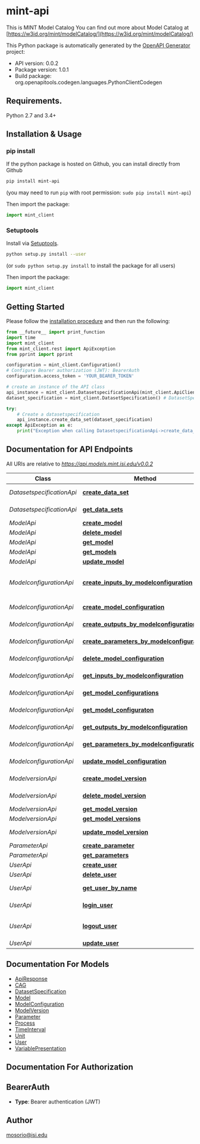 # mint-api
This is MINT Model Catalog You can find out more about     Model Catalog at [https://w3id.org/mint/modelCatalog/](https://w3id.org/mint/modelCatalog/)

This Python package is automatically generated by the [OpenAPI Generator](https://openapi-generator.tech) project:

- API version: 0.0.2
- Package version: 1.0.1
- Build package: org.openapitools.codegen.languages.PythonClientCodegen

## Requirements.

Python 2.7 and 3.4+

## Installation & Usage
### pip install

If the python package is hosted on Github, you can install directly from Github

```sh
pip install mint-api
```
(you may need to run `pip` with root permission: `sudo pip install mint-api`)

Then import the package:
```python
import mint_client 
```

### Setuptools

Install via [Setuptools](http://pypi.python.org/pypi/setuptools).

```sh
python setup.py install --user
```
(or `sudo python setup.py install` to install the package for all users)

Then import the package:
```python
import mint_client
```

## Getting Started

Please follow the [installation procedure](#installation--usage) and then run the following:

```python
from __future__ import print_function
import time
import mint_client
from mint_client.rest import ApiException
from pprint import pprint

configuration = mint_client.Configuration()
# Configure Bearer authorization (JWT): BearerAuth
configuration.access_token = 'YOUR_BEARER_TOKEN'

# create an instance of the API class
api_instance = mint_client.DatasetspecificationApi(mint_client.ApiClient(configuration))
dataset_specification = mint_client.DatasetSpecification() # DatasetSpecification | A new `datasetspecification` to be created.

try:
    # Create a datasetspecification
    api_instance.create_data_set(dataset_specification)
except ApiException as e:
    print("Exception when calling DatasetspecificationApi->create_data_set: %s\n" % e)

```

## Documentation for API Endpoints

All URIs are relative to *https://api.models.mint.isi.edu/v0.0.2*

Class | Method | HTTP request | Description
------------ | ------------- | ------------- | -------------
*DatasetspecificationApi* | [**create_data_set**](docs/DatasetspecificationApi.md#create_data_set) | **POST** /datasetspecifications | Create a datasetspecification
*DatasetspecificationApi* | [**get_data_sets**](docs/DatasetspecificationApi.md#get_data_sets) | **GET** /datasetspecifications | List All datasetspecifications
*ModelApi* | [**create_model**](docs/ModelApi.md#create_model) | **POST** /models | Create a model
*ModelApi* | [**delete_model**](docs/ModelApi.md#delete_model) | **DELETE** /model/{id} | Delete a Model
*ModelApi* | [**get_model**](docs/ModelApi.md#get_model) | **GET** /model/{id} | Get a Model
*ModelApi* | [**get_models**](docs/ModelApi.md#get_models) | **GET** /models | List All models
*ModelApi* | [**update_model**](docs/ModelApi.md#update_model) | **PUT** /model/{id} | Update a Model
*ModelconfigurationApi* | [**create_inputs_by_modelconfiguration**](docs/ModelconfigurationApi.md#create_inputs_by_modelconfiguration) | **POST** /modelconfiguration/{id}/inputs | Creates a new instance of a &#x60;DatasetSpecification&#x60; related as Input.
*ModelconfigurationApi* | [**create_model_configuration**](docs/ModelconfigurationApi.md#create_model_configuration) | **POST** /modelconfigurations | Create a model configuration
*ModelconfigurationApi* | [**create_outputs_by_modelconfiguration**](docs/ModelconfigurationApi.md#create_outputs_by_modelconfiguration) | **POST** /modelconfiguration/{id}/outputs | Create the output of a model configuration
*ModelconfigurationApi* | [**create_parameters_by_modelconfiguration**](docs/ModelconfigurationApi.md#create_parameters_by_modelconfiguration) | **POST** /modelconfiguration/{id}/parameters | Create the inputs of a model configuration
*ModelconfigurationApi* | [**delete_model_configuration**](docs/ModelconfigurationApi.md#delete_model_configuration) | **DELETE** /modelconfiguration/{id} | Delete a ModelConfiguration
*ModelconfigurationApi* | [**get_inputs_by_modelconfiguration**](docs/ModelconfigurationApi.md#get_inputs_by_modelconfiguration) | **GET** /modelconfiguration/{id}/inputs | Get the inputs of a model configuration
*ModelconfigurationApi* | [**get_model_configurations**](docs/ModelconfigurationApi.md#get_model_configurations) | **GET** /modelconfigurations | List modelconfiguration
*ModelconfigurationApi* | [**get_model_configuraton**](docs/ModelconfigurationApi.md#get_model_configuraton) | **GET** /modelconfiguration/{id} | Get modelconfiguration
*ModelconfigurationApi* | [**get_outputs_by_modelconfiguration**](docs/ModelconfigurationApi.md#get_outputs_by_modelconfiguration) | **GET** /modelconfiguration/{id}/outputs | Get the outputs of a model configuration
*ModelconfigurationApi* | [**get_parameters_by_modelconfiguration**](docs/ModelconfigurationApi.md#get_parameters_by_modelconfiguration) | **GET** /modelconfiguration/{id}/parameters | Get the parameters of a model configuration
*ModelconfigurationApi* | [**update_model_configuration**](docs/ModelconfigurationApi.md#update_model_configuration) | **PUT** /modelconfiguration/{id} | Update model configuration
*ModelversionApi* | [**create_model_version**](docs/ModelversionApi.md#create_model_version) | **POST** /modelversions | Create a ModelVersion
*ModelversionApi* | [**delete_model_version**](docs/ModelversionApi.md#delete_model_version) | **DELETE** /modelversion/{id} | Delete a ModelVersion
*ModelversionApi* | [**get_model_version**](docs/ModelversionApi.md#get_model_version) | **GET** /modelversion/{id} | Get a ModelVersion
*ModelversionApi* | [**get_model_versions**](docs/ModelversionApi.md#get_model_versions) | **GET** /modelversions | List All ModelVersions
*ModelversionApi* | [**update_model_version**](docs/ModelversionApi.md#update_model_version) | **PUT** /modelversion/{id} | Update a ModelVersion
*ParameterApi* | [**create_parameter**](docs/ParameterApi.md#create_parameter) | **POST** /parameters | Create a Parameter
*ParameterApi* | [**get_parameters**](docs/ParameterApi.md#get_parameters) | **GET** /parameters | List All Parameters
*UserApi* | [**create_user**](docs/UserApi.md#create_user) | **POST** /user | Create user
*UserApi* | [**delete_user**](docs/UserApi.md#delete_user) | **DELETE** /user/{username} | Delete user
*UserApi* | [**get_user_by_name**](docs/UserApi.md#get_user_by_name) | **GET** /user/{username} | Get user by user name
*UserApi* | [**login_user**](docs/UserApi.md#login_user) | **GET** /user/login | Logs user into the system
*UserApi* | [**logout_user**](docs/UserApi.md#logout_user) | **GET** /user/logout | Logs out current logged in user session
*UserApi* | [**update_user**](docs/UserApi.md#update_user) | **PUT** /user/{username} | Updated user


## Documentation For Models

 - [ApiResponse](docs/ApiResponse.md)
 - [CAG](docs/CAG.md)
 - [DatasetSpecification](docs/DatasetSpecification.md)
 - [Model](docs/Model.md)
 - [ModelConfiguration](docs/ModelConfiguration.md)
 - [ModelVersion](docs/ModelVersion.md)
 - [Parameter](docs/Parameter.md)
 - [Process](docs/Process.md)
 - [TimeInterval](docs/TimeInterval.md)
 - [Unit](docs/Unit.md)
 - [User](docs/User.md)
 - [VariablePresentation](docs/VariablePresentation.md)


## Documentation For Authorization


## BearerAuth

- **Type**: Bearer authentication (JWT)


## Author

mosorio@isi.edu


